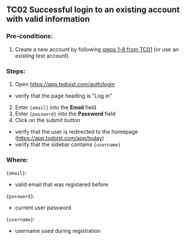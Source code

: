 ## TC02 Successful login to an existing account with valid information
### Pre-conditions:
1. Create a new account by following [steps 1-8 from TC01](TC01.md) (or use an existing test account)
### Steps:
1. Open https://app.todoist.com/auth/login
* verify that the page heading is "Log in"
2. Enter `{email}` into the **Email** field
3. Enter `{password}` into the **Password** field
4. Click on the submit button
* verify that the user is redirected to the homepage (https://app.todoist.com/app/today)
* verify that the sidebar contains `{username}`
### Where:
`{email}`:
* valid email that was registered before

`{password}`:
* current user password

`{username}`:
* username used during registration